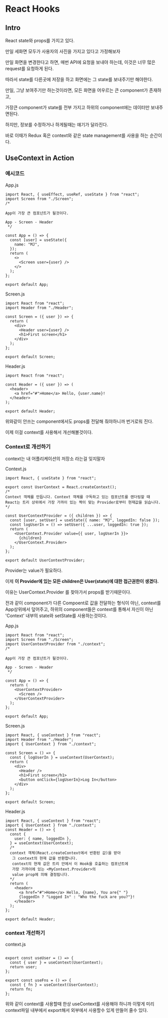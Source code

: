 # React Hooks



## Intro

React state와 props를 가지고 있다.

만일 세화면 모두가 사용자의 사진을 가지고 있다고 가정해보자

만일 화면을 변경한다고 하면, 매번 API에 요청을 보내야 하는데, 이것은 너무 많은 request를 요청하게 된다.

따라서 state를 다른곳에 저장을 하고 화면에는 그 state를 보내주기만 해야한다.

만일, 그냥 보여주기만 하는것이라면, 모든 화면을 어우르는 큰 component가 존재하고,

가장큰 component가 state를 전부 가지고 하위의 component에는 데이터만 보내주면된다.

하지만, 정보를 수정하거나 하게될때는 얘기가 달라진다.

바로 이때가 Redux 혹은 context와 같은 state management를 사용을 하는 순간이다.

  

## UseContext in Action

### 예시코드

App.js

```react
import React, { useEffect, useRef, useState } from "react";
import Screen from "./Screen";
/*

App이 가장 큰 컴포넌트가 될것이다.

App - Screen - Header
 */

const App = () => {
  const [user] = useState({
    name: "MJ",
  });
  return (
    <>
      <Screen user={user} />
    </>
  );
};

export default App;

```

Screen.js

```react
import React from "react";
import Header from "./Header";

const Screen = ({ user }) => {
  return (
    <div>
      <Header user={user} />
      <h1>First screen</h1>
    </div>
  );
};

export default Screen;

```

Header.js

```react
import React from "react";

const Header = ({ user }) => (
  <header>
    <a href="#">Home</a> Hello, {user.name}!
  </header>
);

export default Header;

```

위와같이 안쓰는 component에서도 props를 전달해 줘야하니까 번거로워 진다.

이제 이걸 context를 사용해서 개선해볼것이다.

### Context로 개선하기

context는 내 어플리케이션의 저장소 라는걸 잊지말자



Context.js

```react
import React, { useState } from "react";

export const UserContext = React.createContext();
/*
Context 객체를 만듭니다. Context 객체를 구독하고 있는 컴포넌트를 렌더링할 때 
React는 트리 상위에서 가장 가까이 있는 짝이 맞는 Provider로부터 현재값을 읽습니다.
*/

const UserContextProvider = ({ children }) => {
  const [user, setUser] = useState({ name: "MJ", loggedIn: false });
  const logUserIn = () => setUser({ ...user, loggedIn: true });
  return (
    <UserContext.Provider value={{ user, logUserIn }}>
      {children}
    </UserContext.Provider>
  );
};

export default UserContextProvider;

```

Provider는 value가 필요하다. 

이제 **이 Provider에 있는 모든 children은 User(state)에 대한 접근권한이 생겼다.**

이유는 UserContext.Provider 를 찾아가서 props를 받기때문이다.

전과 같이 component가 다른 Compoent로 값을 전달하는 형식이 아닌, context를 App상위에서 덮어주고, 하위의 component들은 context를 통해서 자신이 아닌 'Context' 내부의 state와 setState를 사용하는것이다.

App.js

```react
import React from "react";
import Screen from "./Screen";
import UserContextProvider from "./context";
/*

App이 가장 큰 컴포넌트가 될것이다.

App - Screen - Header
 */

const App = () => {
  return (
    <UserContextProvider>
      <Screen />
    </UserContextProvider>
  );
};

export default App;

```

Screen.js

```react
import React, { useContext } from "react";
import Header from "./Header";
import { UserContext } from "./context";

const Screen = () => {
  const { logUserIn } = useContext(UserContext);
  return (
    <div>
      <Header />
      <h1>First screen</h1>
      <button onClick={logUserIn}>Log In</button>
    </div>
  );
};

export default Screen;

```

Header.js

```react
import React, { useContext } from "react";
import { UserContext } from "./context";
const Header = () => {
  const {
    user: { name, loggedIn },
  } = useContext(UserContext);
  /*
  context 객체(React.createContext에서 반환된 값)을 받아
   그 context의 현재 값을 반환합니다. 
   context의 현재 값은 트리 안에서 이 Hook을 호출하는 컴포넌트에 
   가장 가까이에 있는 <MyContext.Provider>의 
   value prop에 의해 결정됩니다.
  */
  return (
    <header>
      <a href="#">Home</a> Hello, {name}, You are{" "}
      {loggedIn ? "Logged In" : "Who the fuck are you?"}!
    </header>
  );
};

export default Header;

```



### context 개선하기

context.js

```react

export const useUser = () => {
  const { user } = useContext(UserContext);
  return user;
};

export const useFns = () => {
  const { fn } = useContext(UserContext);
  return fn;
};	
```

위와 같이 context를 사용할때 한상 useContext를 사용해야 하니까 이렇게 미리 context파일 내부에서 export해서 외부에서 사용할수 있게 만들어 줄수 있다.







